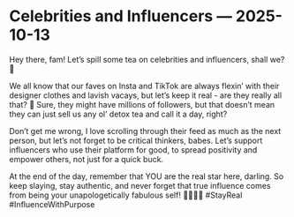 # Celebrities and Influencers — 2025-10-13

Hey there, fam! Let’s spill some tea on celebrities and influencers, shall we? 🌟

We all know that our faves on Insta and TikTok are always flexin’ with their designer clothes and lavish vacays, but let’s keep it real - are they really all that? 🤔 Sure, they might have millions of followers, but that doesn’t mean they can just sell us any ol’ detox tea and call it a day, right?

Don’t get me wrong, I love scrolling through their feed as much as the next person, but let’s not forget to be critical thinkers, babes. Let’s support influencers who use their platform for good, to spread positivity and empower others, not just for a quick buck.

At the end of the day, remember that YOU are the real star here, darling. So keep slaying, stay authentic, and never forget that true influence comes from being your unapologetically fabulous self! 💁‍♀️💅✨ #StayReal #InfluenceWithPurpose
